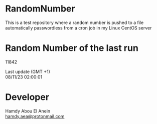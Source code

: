 # RandomNumber    
This is a test repository where a random number is pushed to a file automatically passwordless from a cron job in my Linux CentOS server    
# Random Number of the last run   
11842
      
Last update (GMT +1)    
08/11/23 02:00:01
# Developer    
Hamdy Abou El Anein   
hamdy.aea@protonmail.com
